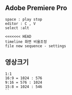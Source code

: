 ## Adobe Premiere Pro
```
space : play stop
editor : C , V
select :alt

<<<<<<< HEAD
timeline 화면 비율조정
file new sequence - settings
```

## 영상크기
```
1:1
16:9 = 1024 : 576
9:16 = 576 : 1024
15:8 = 1024 : 546
``